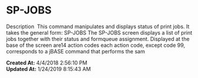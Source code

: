 # SP-JOBS 

Description  This command manipulates and displays status of print jobs. It takes the general form: SP-JOBS The SP-JOBS screen displays a list of print jobs together with their status and formqueue assignment. Displayed at the base of the screen are14 action codes each action code, except code 99, corresponds to a jBASE command that performs the sam  

**Created At:** 4/4/2018 2:56:10 PM  
**Updated At:** 1/24/2019 8:15:43 AM  

